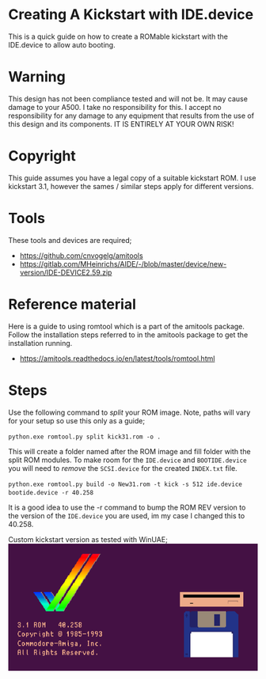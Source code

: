 # Creating A Kickstart with IDE.device
This is a quick guide on how to create a ROMable kickstart with the IDE.device to allow auto booting.

# Warning
This design has not been compliance tested and will not be. It may cause damage to your A500. I take no responsibility for this. I accept no responsibility for any damage to any equipment that results from the use of this design and its components. IT IS ENTIRELY AT YOUR OWN RISK!

# Copyright
This guide assumes you have a legal copy of a suitable kickstart ROM. I use kickstart 3.1, however the sames / similar steps apply for different versions.

# Tools
These tools and devices are required;

- https://github.com/cnvogelg/amitools
- https://gitlab.com/MHeinrichs/AIDE/-/blob/master/device/new-version/IDE-DEVICE2.59.zip

# Reference material
Here is a guide to using romtool which is a part of the amitools package. Follow the installation steps referred to in the amitools package to get the installation running. 

- https://amitools.readthedocs.io/en/latest/tools/romtool.html

# Steps
Use the following command to _split_ your ROM image. Note, paths will vary for your setup so use this only as a guide;

`python.exe romtool.py split kick31.rom -o .`

This will create a folder named after the ROM image and fill folder with the split ROM modules. To make room for the `IDE.device` and `BOOTIDE.device` you will need to _remove_ the `SCSI.device` for the created `INDEX.txt` file.

`python.exe romtool.py build -o New31.rom -t kick -s 512 ide.device bootide.device -r 40.258`

It is a good idea to use the -r command to bump the ROM REV version to the version of the `IDE.device` you are used, im my case I changed this to 40.258.

Custom kickstart version as tested with WinUAE;
![Kickstart version](/Images/customKickstart.png)